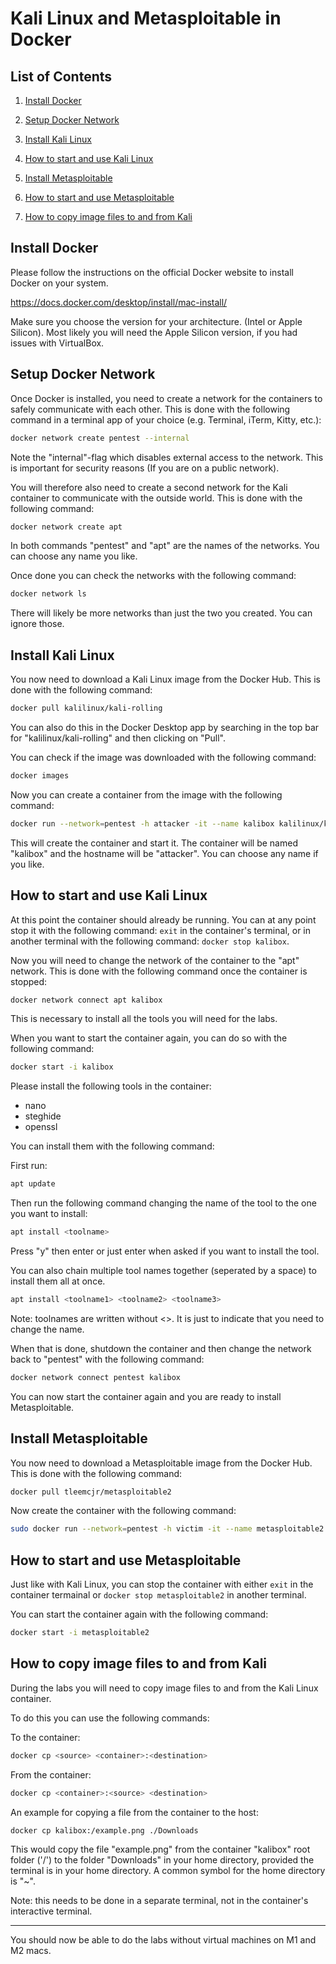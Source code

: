 # Kali Linux and Metasploitable in Docker

## List of Contents

1. [Install Docker](#install-docker)

2. [Setup Docker Network](#setup-docker-network)

3. [Install Kali Linux](#install-kali-linux)

4. [How to start and use Kali Linux](#how-to-start-and-use-kali-linux)

5. [Install Metasploitable](#install-metasploitable)

6. [How to start and use Metasploitable](#how-to-start-and-use-metasploitable)

7. [How to copy image files to and from Kali](#how-to-copy-image-files-to-and-from-kali)

## Install Docker

Please follow the instructions on the official Docker website to install Docker on your system.

<https://docs.docker.com/desktop/install/mac-install/>

Make sure you choose the version for your architecture. (Intel or Apple Silicon). Most likely you will need the Apple Silicon version, if you had issues with VirtualBox.

## Setup Docker Network

Once Docker is installed, you need to create a network for the containers to safely communicate with each other. This is done with the following command in a terminal app of your choice (e.g. Terminal, iTerm, Kitty, etc.):

```bash
docker network create pentest --internal
```

Note the "internal"-flag which disables external access to the network. This is important for security reasons (If you are on a public network).

You will therefore also need to create a second network for the Kali container to communicate with the outside world. This is done with the following command:

```bash
docker network create apt
```

In both commands "pentest" and "apt" are the names of the networks. You can choose any name you like.

Once done you can check the networks with the following command:

```bash
docker network ls
```

There will likely be more networks than just the two you created. You can ignore those.

## Install Kali Linux

You now need to download a Kali Linux image from the Docker Hub. This is done with the following command:

```bash
docker pull kalilinux/kali-rolling
```

You can also do this in the Docker Desktop app by searching in the top bar for "kalilinux/kali-rolling" and then clicking on "Pull".

You can check if the image was downloaded with the following command:

```bash
docker images
```

Now you can create a container from the image with the following command:

```bash
docker run --network=pentest -h attacker -it --name kalibox kalilinux/kali-rolling
```

This will create the container and start it. The container will be named "kalibox" and the hostname will be "attacker". You can choose any name if you like.

## How to start and use Kali Linux

At this point the container should already be running. You can at any point stop it with the following command:
`
exit
` in the container's terminal, or in another terminal with the following command:
`
docker stop kalibox
`.

Now you will need to change the network of the container to the "apt" network. This is done with the following command once the container is stopped:

```bash
docker network connect apt kalibox
```

This is necessary to install all the tools you will need for the labs.

When you want to start the container again, you can do so with the following command:

```bash
docker start -i kalibox
```

Please install the following tools in the container:

- nano
- steghide
- openssl

You can install them with the following command:

First run:

```bash
apt update
```

Then run the following command changing the name of the tool to the one you want to install:

```bash
apt install <toolname>
```

Press "y" then enter or just enter when asked if you want to install the tool.

You can also chain multiple tool names together (seperated by a space) to install them all at once.

```bash
apt install <toolname1> <toolname2> <toolname3>
```

Note: toolnames are written without <>. It is just to indicate that you need to change the name.

When that is done, shutdown the container and then change the network back to "pentest" with the following command:

```bash
docker network connect pentest kalibox
```

You can now start the container again and you are ready to install Metasploitable.

## Install Metasploitable

You now need to download a Metasploitable image from the Docker Hub. This is done with the following command:

```bash
docker pull tleemcjr/metasploitable2
```

Now create the container with the following command:

```bash
sudo docker run --network=pentest -h victim -it --name metasploitable2 tleemcjr/metasploitable2
```

## How to start and use Metasploitable

Just like with Kali Linux, you can stop the container with either
`exit` in the container termainal or `docker stop metasploitable2` in another terminal.

You can start the container again with the following command:

```bash
docker start -i metasploitable2
```

## How to copy image files to and from Kali

During the labs you will need to copy image files to and from the Kali Linux container.

To do this you can use the following commands:

To the container:

```bash
docker cp <source> <container>:<destination>
```

From the container:

```bash
docker cp <container>:<source> <destination>
```

An example for copying a file from the container to the host:

```bash
docker cp kalibox:/example.png ./Downloads
```

This would copy the file "example.png" from the container "kalibox" root folder ('/') to the folder "Downloads" in your home directory, provided the terminal is in your home directory. A common symbol for the home directory is "~".

Note: this needs to be done in a separate terminal, not in the container's interactive terminal.

---

You should now be able to do the labs without virtual machines on M1 and M2 macs.
